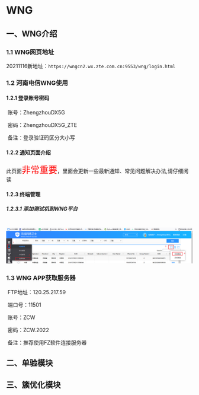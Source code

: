 # 												WNG

## 一、WNG介绍

### 	1.1 WNG网页地址

​				20211116新地址：`https://wngcn2.wx.zte.com.cn:9553/wng/login.html`

### 	1.2 河南电信WNG使用

#### 			1.2.1 登录账号密码	

​					账号：ZhengzhouDX5G	

​					密码：ZhengzhouDX5G_ZTE

​					备注：登录验证码区分大小写

#### 			1.2.2 通知页面介绍

​					此页面<font color = red size =5>非常重要</font>，里面会更新一些最新通知、常见问题解决办法,请仔细阅读

#### 			1.2.3 终端管理

##### 					1.2.3.1 添加测试机到WNG平台

​					![image-20220416104952975](imge/WNG.assets/image-20220416104952975.png)

### 	1.3  WNG APP获取服务器

​				FTP地址：120.25.217.59

​				端口号：11501	

​				账号：ZCW	

​				密码：ZCW.2022

​			备注：推荐使用FZ软件连接服务器

## 二、单验模块



## 三、簇优化模块
